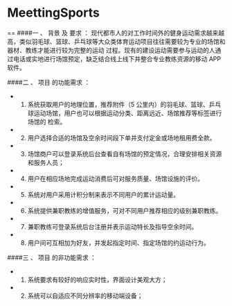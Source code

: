# MeettingSports
==
####一 、 背景 及 要求 ：
  现代都市人的对工作时间外的健身运动需求越来越高，类似羽毛球、篮球、乒乓球等大众类体育运动项目往往需要较为专业的场馆和器材、教练才能进行较为完整的运动
过程。现有的建设运动需要参与运动的人通过电话或实地进行场馆预定，缺乏结合线上线下并整合专业教练资源的移动 APP 软件。

####二 、 项目 的功能需求 ：
* 1. 系统获取用户的地理位置，推荐附件（5 公里内）的羽毛球、篮球、乒乓
球运动场馆，用户也可以根据运动分类、距离远近、场馆推荐等标签进行场馆的
检索。
* 2. 用户选择合适的场馆及空余时间段下单并支付定金或场地租用费全款。
* 3. 场馆商户可以登录系统后台查看自有场馆的预定情况，合理安排相关资源
和服务人员；
* 4. 用户在相应场地完成运动消费后可对服务质量、场馆设施的评价。
* 5. 系统对用户采用计积分制来表示不同用户的累计运动量。
* 6. 系统提供兼职教练的增值服务，可对不同用户推荐相应的级别兼职教练。
* 7. 兼职教练可登录系统后台注册并表示运动特长及指导空余时间。
* 8. 用户间可互相加为好友，并发起指定时间、指定场馆的约运动行为。

####三 、 项目 的非功能需求 ：
* 1. 系统要求有较好的响应实时性，界面设计美观大方；
* 2. 系统可以自适应不同分辨率的移动端设备；
